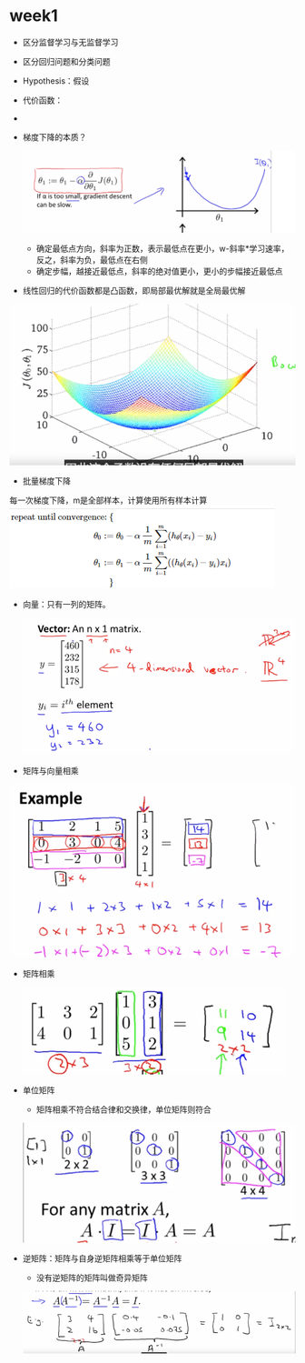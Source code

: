 # week1

- 区分监督学习与无监督学习
- 区分回归问题和分类问题

- Hypothesis：假设



- 代价函数：
  
- 
  
- 梯度下降的本质？

  ![1577618004340](../../img/1577618004340.png)

  - 确定最低点方向，斜率为正数，表示最低点在更小，w-斜率*学习速率，反之，斜率为负，最低点在右侧
  - 确定步幅，越接近最低点，斜率的绝对值更小，更小的步幅接近最低点

- 线性回归的代价函数都是凸函数，即局部最优解就是全局最优解

![1577619573764](../../img/1577619573764.png)

- 批量梯度下降

 每一次梯度下降，m是全部样本，计算使用所有样本计算![1577620739356](../../img/1577620739356.png)



- 向量：只有一列的矩阵。

  ![1577621755846](../../img/1577621755846.png)

- 矩阵与向量相乘

![1577622406406](../../img/1577622406406.png)

- 矩阵相乘

  ![1577622910276](../../img/1577622910276.png)

- 单位矩阵

  - 矩阵相乘不符合结合律和交换律，单位矩阵则符合

  ![1577623726175](../../img/1577623726175.png)

- 逆矩阵：矩阵与自身逆矩阵相乘等于单位矩阵

  - 没有逆矩阵的矩阵叫做奇异矩阵

  ![1577624226432](../../img/1577624226432.png)